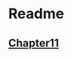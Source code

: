 # Readme

## [Chapter11](https://github.com/niu0217/PythonBooks/tree/main/FromEntryToPractice/Dev/Chapter11)

